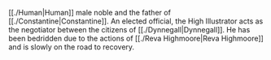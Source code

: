 [[./Human|Human]] male noble and the father of [[./Constantine|Constantine]]. An elected official, the High Illustrator acts as the negotiator between the citizens of [[./Dynnegall|Dynnegall]]. He has been bedridden due to the actions of [[./Reva Highmoore|Reva Highmoore]] and is slowly on the road to recovery.